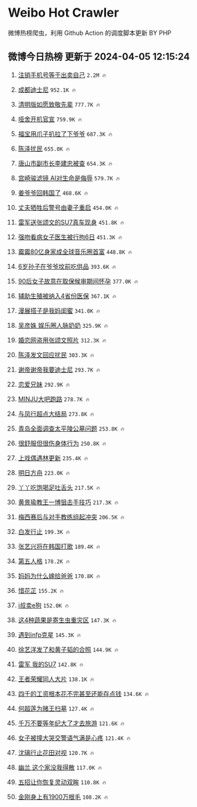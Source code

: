 # Weibo Hot Crawler 



微博热榜爬虫，利用 Github Action 的调度脚本更新 BY PHP 


## 微博今日热榜 更新于 2024-04-05 12:15:24 
1. [注销手机号等于出卖自己](https://s.weibo.com/weibo?q=%E6%B3%A8%E9%94%80%E6%89%8B%E6%9C%BA%E5%8F%B7%E7%AD%89%E4%BA%8E%E5%87%BA%E5%8D%96%E8%87%AA%E5%B7%B1&t=31&band_rank=1&Refer=top) `2.2M 🔥` 

1. [成都迪士尼](https://s.weibo.com/weibo?q=%E6%88%90%E9%83%BD%E8%BF%AA%E5%A3%AB%E5%B0%BC&t=31&band_rank=2&Refer=top) `952.1K 🔥` 

1. [清明版如愿致敬先辈](https://s.weibo.com/weibo?q=%23%E6%B8%85%E6%98%8E%E7%89%88%E5%A6%82%E6%84%BF%E8%87%B4%E6%95%AC%E5%85%88%E8%BE%88%23&t=31&band_rank=3&Refer=top) `777.7K 🔥` 

1. [哑舍开机官宣](https://s.weibo.com/weibo?q=%23%E5%93%91%E8%88%8D%E5%BC%80%E6%9C%BA%E5%AE%98%E5%AE%A3%23&t=31&band_rank=4&Refer=top) `759.9K 🔥` 

1. [福宝用爪子扒拉了下爷爷](https://s.weibo.com/weibo?q=%E7%A6%8F%E5%AE%9D%E7%94%A8%E7%88%AA%E5%AD%90%E6%89%92%E6%8B%89%E4%BA%86%E4%B8%8B%E7%88%B7%E7%88%B7&t=31&band_rank=5&Refer=top) `687.3K 🔥` 

1. [陈泽扰民](https://s.weibo.com/weibo?q=%E9%99%88%E6%B3%BD%E6%89%B0%E6%B0%91&t=31&band_rank=6&Refer=top) `655.0K 🔥` 

1. [唐山市副市长李建忠被查](https://s.weibo.com/weibo?q=%23%E5%94%90%E5%B1%B1%E5%B8%82%E5%89%AF%E5%B8%82%E9%95%BF%E6%9D%8E%E5%BB%BA%E5%BF%A0%E8%A2%AB%E6%9F%A5%23&t=31&band_rank=7&Refer=top) `654.3K 🔥` 

1. [宫崎骏滤镜 AI对生命是侮辱](https://s.weibo.com/weibo?q=%E5%AE%AB%E5%B4%8E%E9%AA%8F%E6%BB%A4%E9%95%9C%20AI%E5%AF%B9%E7%94%9F%E5%91%BD%E6%98%AF%E4%BE%AE%E8%BE%B1&t=31&band_rank=8&Refer=top) `579.7K 🔥` 

1. [姜爷爷回韩国了](https://s.weibo.com/weibo?q=%23%E5%A7%9C%E7%88%B7%E7%88%B7%E5%9B%9E%E9%9F%A9%E5%9B%BD%E4%BA%86%23&t=31&band_rank=9&Refer=top) `468.6K 🔥` 

1. [丈夫牺牲后警号由妻子重启](https://s.weibo.com/weibo?q=%23%E4%B8%88%E5%A4%AB%E7%89%BA%E7%89%B2%E5%90%8E%E8%AD%A6%E5%8F%B7%E7%94%B1%E5%A6%BB%E5%AD%90%E9%87%8D%E5%90%AF%23&t=31&band_rank=10&Refer=top) `454.0K 🔥` 

1. [雷军送张颂文的SU7真车现身](https://s.weibo.com/weibo?q=%23%E9%9B%B7%E5%86%9B%E9%80%81%E5%BC%A0%E9%A2%82%E6%96%87%E7%9A%84SU7%E7%9C%9F%E8%BD%A6%E7%8E%B0%E8%BA%AB%23&t=31&band_rank=11&Refer=top) `451.8K 🔥` 

1. [强吻看病女子医生被行拘6日](https://s.weibo.com/weibo?q=%23%E5%BC%BA%E5%90%BB%E7%9C%8B%E7%97%85%E5%A5%B3%E5%AD%90%E5%8C%BB%E7%94%9F%E8%A2%AB%E8%A1%8C%E6%8B%986%E6%97%A5%23&t=31&band_rank=12&Refer=top) `451.3K 🔥` 

1. [霉霉80亿身家成全球音乐圈首富](https://s.weibo.com/weibo?q=%23%E9%9C%89%E9%9C%8980%E4%BA%BF%E8%BA%AB%E5%AE%B6%E6%88%90%E5%85%A8%E7%90%83%E9%9F%B3%E4%B9%90%E5%9C%88%E9%A6%96%E5%AF%8C%23&t=31&band_rank=13&Refer=top) `448.8K 🔥` 

1. [6岁孙子在爷爷坟前吃供品](https://s.weibo.com/weibo?q=%236%E5%B2%81%E5%AD%99%E5%AD%90%E5%9C%A8%E7%88%B7%E7%88%B7%E5%9D%9F%E5%89%8D%E5%90%83%E4%BE%9B%E5%93%81%23&t=31&band_rank=14&Refer=top) `393.6K 🔥` 

1. [90后女子故意在取保候审期间怀孕](https://s.weibo.com/weibo?q=%2390%E5%90%8E%E5%A5%B3%E5%AD%90%E6%95%85%E6%84%8F%E5%9C%A8%E5%8F%96%E4%BF%9D%E5%80%99%E5%AE%A1%E6%9C%9F%E9%97%B4%E6%80%80%E5%AD%95%23&t=31&band_rank=15&Refer=top) `377.0K 🔥` 

1. [辅助生殖被纳入4省份医保](https://s.weibo.com/weibo?q=%23%E8%BE%85%E5%8A%A9%E7%94%9F%E6%AE%96%E8%A2%AB%E7%BA%B3%E5%85%A54%E7%9C%81%E4%BB%BD%E5%8C%BB%E4%BF%9D%23&t=31&band_rank=16&Refer=top) `367.1K 🔥` 

1. [漫展搭子是我妈闺蜜](https://s.weibo.com/weibo?q=%23%E6%BC%AB%E5%B1%95%E6%90%AD%E5%AD%90%E6%98%AF%E6%88%91%E5%A6%88%E9%97%BA%E8%9C%9C%23&t=31&band_rank=17&Refer=top) `341.0K 🔥` 

1. [吴彦姝 娱乐圈人脉奶奶](https://s.weibo.com/weibo?q=%E5%90%B4%E5%BD%A6%E5%A7%9D%20%E5%A8%B1%E4%B9%90%E5%9C%88%E4%BA%BA%E8%84%89%E5%A5%B6%E5%A5%B6&t=31&band_rank=18&Refer=top) `325.9K 🔥` 

1. [婚恋网盗用张颂文照片](https://s.weibo.com/weibo?q=%E5%A9%9A%E6%81%8B%E7%BD%91%E7%9B%97%E7%94%A8%E5%BC%A0%E9%A2%82%E6%96%87%E7%85%A7%E7%89%87&t=31&band_rank=19&Refer=top) `312.3K 🔥` 

1. [陈泽发文回应扰民](https://s.weibo.com/weibo?q=%23%E9%99%88%E6%B3%BD%E5%8F%91%E6%96%87%E5%9B%9E%E5%BA%94%E6%89%B0%E6%B0%91%23&t=31&band_rank=20&Refer=top) `303.3K 🔥` 

1. [谢帝谢帝我要迪士尼](https://s.weibo.com/weibo?q=%E8%B0%A2%E5%B8%9D%E8%B0%A2%E5%B8%9D%E6%88%91%E8%A6%81%E8%BF%AA%E5%A3%AB%E5%B0%BC&t=31&band_rank=21&Refer=top) `293.7K 🔥` 

1. [恋爱兄妹](https://s.weibo.com/weibo?q=%E6%81%8B%E7%88%B1%E5%85%84%E5%A6%B9&t=31&band_rank=22&Refer=top) `292.9K 🔥` 

1. [MINJU大吧跑路](https://s.weibo.com/weibo?q=MINJU%E5%A4%A7%E5%90%A7%E8%B7%91%E8%B7%AF&t=31&band_rank=23&Refer=top) `278.7K 🔥` 

1. [与凤行超点大结局](https://s.weibo.com/weibo?q=%23%E4%B8%8E%E5%87%A4%E8%A1%8C%E8%B6%85%E7%82%B9%E5%A4%A7%E7%BB%93%E5%B1%80%23&t=31&band_rank=24&Refer=top) `273.8K 🔥` 

1. [青岛全面调查太平陵公墓问题](https://s.weibo.com/weibo?q=%23%E9%9D%92%E5%B2%9B%E5%85%A8%E9%9D%A2%E8%B0%83%E6%9F%A5%E5%A4%AA%E5%B9%B3%E9%99%B5%E5%85%AC%E5%A2%93%E9%97%AE%E9%A2%98%23&t=31&band_rank=25&Refer=top) `253.8K 🔥` 

1. [很舒服但很伤身体行为](https://s.weibo.com/weibo?q=%23%E5%BE%88%E8%88%92%E6%9C%8D%E4%BD%86%E5%BE%88%E4%BC%A4%E8%BA%AB%E4%BD%93%E8%A1%8C%E4%B8%BA%23&t=31&band_rank=26&Refer=top) `250.8K 🔥` 

1. [上戏偶遇林更新](https://s.weibo.com/weibo?q=%23%E4%B8%8A%E6%88%8F%E5%81%B6%E9%81%87%E6%9E%97%E6%9B%B4%E6%96%B0%23&t=31&band_rank=27&Refer=top) `235.4K 🔥` 

1. [明日方舟](https://s.weibo.com/weibo?q=%E6%98%8E%E6%97%A5%E6%96%B9%E8%88%9F&t=31&band_rank=28&Refer=top) `223.0K 🔥` 

1. [丫丫吃饱喝足吐舌头](https://s.weibo.com/weibo?q=%23%E4%B8%AB%E4%B8%AB%E5%90%83%E9%A5%B1%E5%96%9D%E8%B6%B3%E5%90%90%E8%88%8C%E5%A4%B4%23&t=31&band_rank=29&Refer=top) `217.5K 🔥` 

1. [黄景瑜教王一博狙击手技巧](https://s.weibo.com/weibo?q=%23%E9%BB%84%E6%99%AF%E7%91%9C%E6%95%99%E7%8E%8B%E4%B8%80%E5%8D%9A%E7%8B%99%E5%87%BB%E6%89%8B%E6%8A%80%E5%B7%A7%23&t=31&band_rank=30&Refer=top) `217.3K 🔥` 

1. [梅西赛后与对手教练组起冲突](https://s.weibo.com/weibo?q=%23%E6%A2%85%E8%A5%BF%E8%B5%9B%E5%90%8E%E4%B8%8E%E5%AF%B9%E6%89%8B%E6%95%99%E7%BB%83%E7%BB%84%E8%B5%B7%E5%86%B2%E7%AA%81%23&t=31&band_rank=31&Refer=top) `206.5K 🔥` 

1. [白发行止](https://s.weibo.com/weibo?q=%23%E7%99%BD%E5%8F%91%E8%A1%8C%E6%AD%A2%23&t=31&band_rank=32&Refer=top) `199.3K 🔥` 

1. [张艺兴将在韩国打歌](https://s.weibo.com/weibo?q=%23%E5%BC%A0%E8%89%BA%E5%85%B4%E5%B0%86%E5%9C%A8%E9%9F%A9%E5%9B%BD%E6%89%93%E6%AD%8C%23&t=31&band_rank=33&Refer=top) `189.4K 🔥` 

1. [第五人格](https://s.weibo.com/weibo?q=%E7%AC%AC%E4%BA%94%E4%BA%BA%E6%A0%BC&t=31&band_rank=34&Refer=top) `178.2K 🔥` 

1. [妈妈为什么嫁给爸爸](https://s.weibo.com/weibo?q=%23%E5%A6%88%E5%A6%88%E4%B8%BA%E4%BB%80%E4%B9%88%E5%AB%81%E7%BB%99%E7%88%B8%E7%88%B8%23&t=31&band_rank=35&Refer=top) `170.8K 🔥` 

1. [惜花芷](https://s.weibo.com/weibo?q=%E6%83%9C%E8%8A%B1%E8%8A%B7&t=31&band_rank=36&Refer=top) `155.2K 🔥` 

1. [i叔卖e狗](https://s.weibo.com/weibo?q=i%E5%8F%94%E5%8D%96e%E7%8B%97&t=31&band_rank=37&Refer=top) `152.0K 🔥` 

1. [这4种蔬果是寄生虫重灾区](https://s.weibo.com/weibo?q=%23%E8%BF%994%E7%A7%8D%E8%94%AC%E6%9E%9C%E6%98%AF%E5%AF%84%E7%94%9F%E8%99%AB%E9%87%8D%E7%81%BE%E5%8C%BA%23&t=31&band_rank=38&Refer=top) `147.3K 🔥` 

1. [遇到infp克星](https://s.weibo.com/weibo?q=%23%E9%81%87%E5%88%B0infp%E5%85%8B%E6%98%9F%23&t=31&band_rank=39&Refer=top) `145.3K 🔥` 

1. [徐艺洋发了和黄子韬的合照](https://s.weibo.com/weibo?q=%23%E5%BE%90%E8%89%BA%E6%B4%8B%E5%8F%91%E4%BA%86%E5%92%8C%E9%BB%84%E5%AD%90%E9%9F%AC%E7%9A%84%E5%90%88%E7%85%A7%23&t=31&band_rank=40&Refer=top) `144.9K 🔥` 

1. [雷军 我的SU7](https://s.weibo.com/weibo?q=%E9%9B%B7%E5%86%9B%20%E6%88%91%E7%9A%84SU7&t=31&band_rank=41&Refer=top) `142.8K 🔥` 

1. [王者荣耀同人大片](https://s.weibo.com/weibo?q=%23%E7%8E%8B%E8%80%85%E8%8D%A3%E8%80%80%E5%90%8C%E4%BA%BA%E5%A4%A7%E7%89%87%23&t=31&band_rank=42&Refer=top) `138.1K 🔥` 

1. [四千的工资根本花不完甚至还能存点钱](https://s.weibo.com/weibo?q=%23%E5%9B%9B%E5%8D%83%E7%9A%84%E5%B7%A5%E8%B5%84%E6%A0%B9%E6%9C%AC%E8%8A%B1%E4%B8%8D%E5%AE%8C%E7%94%9A%E8%87%B3%E8%BF%98%E8%83%BD%E5%AD%98%E7%82%B9%E9%92%B1%23&t=31&band_rank=43&Refer=top) `134.6K 🔥` 

1. [何超莲为赌王扫墓](https://s.weibo.com/weibo?q=%23%E4%BD%95%E8%B6%85%E8%8E%B2%E4%B8%BA%E8%B5%8C%E7%8E%8B%E6%89%AB%E5%A2%93%23&t=31&band_rank=44&Refer=top) `127.4K 🔥` 

1. [千万不要等年纪大了才去旅游](https://s.weibo.com/weibo?q=%23%E5%8D%83%E4%B8%87%E4%B8%8D%E8%A6%81%E7%AD%89%E5%B9%B4%E7%BA%AA%E5%A4%A7%E4%BA%86%E6%89%8D%E5%8E%BB%E6%97%85%E6%B8%B8%23&t=31&band_rank=45&Refer=top) `121.6K 🔥` 

1. [女子被撞大哭交警语气满是心疼](https://s.weibo.com/weibo?q=%23%E5%A5%B3%E5%AD%90%E8%A2%AB%E6%92%9E%E5%A4%A7%E5%93%AD%E4%BA%A4%E8%AD%A6%E8%AF%AD%E6%B0%94%E6%BB%A1%E6%98%AF%E5%BF%83%E7%96%BC%23&t=31&band_rank=46&Refer=top) `121.4K 🔥` 

1. [沈璃行止花田对视](https://s.weibo.com/weibo?q=%23%E6%B2%88%E7%92%83%E8%A1%8C%E6%AD%A2%E8%8A%B1%E7%94%B0%E5%AF%B9%E8%A7%86%23&t=31&band_rank=47&Refer=top) `120.7K 🔥` 

1. [幽兰 这个家没我得散](https://s.weibo.com/weibo?q=%E5%B9%BD%E5%85%B0%20%E8%BF%99%E4%B8%AA%E5%AE%B6%E6%B2%A1%E6%88%91%E5%BE%97%E6%95%A3&t=31&band_rank=48&Refer=top) `117.0K 🔥` 

1. [五招让你恢复灵动双眸](https://s.weibo.com/weibo?q=%E4%BA%94%E6%8B%9B%E8%AE%A9%E4%BD%A0%E6%81%A2%E5%A4%8D%E7%81%B5%E5%8A%A8%E5%8F%8C%E7%9C%B8&t=31&band_rank=49&Refer=top) `110.8K 🔥` 

1. [金刚身上有1900万根毛](https://s.weibo.com/weibo?q=%E9%87%91%E5%88%9A%E8%BA%AB%E4%B8%8A%E6%9C%891900%E4%B8%87%E6%A0%B9%E6%AF%9B&t=31&band_rank=50&Refer=top) `108.2K 🔥` 

